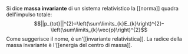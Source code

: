Si dice **massa invariante** di un sistema relativistico la [[norma]] quadra dell'impulso totale:
$$||p_{tot}||^{2}=\left(\sum\limits_{k}E_{k}\right)^{2}-\left(\sum\limits_{k}\vec{p}\right)^{2}$$
Come suggerisce il nome, è un'[[invariante relativistica]]. La radice della massa invariante è l'[[energia del centro di massa]].
